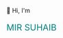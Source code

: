 👋 Hi, I'm <p style="font-size: 20; color: teal; transition: color 0.5s ease;">
  <span onmouseover="this.style.color='gray'" onmouseout="this.style.color='teal'">
    MIR SUHAIB
  </span>
</p>
